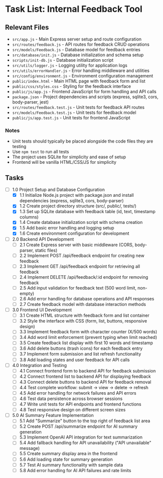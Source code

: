 # Task List: Internal Feedback Tool

## Relevant Files

- `src/app.js` - Main Express server setup and route configuration
- `src/routes/feedback.js` - API routes for feedback CRUD operations
- `src/models/Feedback.js` - Database model for feedback entries
- `src/database/init.js` - Database initialization and schema setup
- `scripts/init-db.js` - Database initialization script
- `src/utils/logger.js` - Logging utility for application logs
- `src/utils/errorHandler.js` - Error handling middleware and utilities
- `src/config/environment.js` - Environment configuration management
- `public/index.html` - Main HTML page with feedback form and list
- `public/css/styles.css` - Styling for the feedback interface
- `public/js/app.js` - Frontend JavaScript for form handling and API calls
- `package.json` - Project dependencies and scripts (express, sqlite3, cors, body-parser, jest)
- `src/routes/feedback.test.js` - Unit tests for feedback API routes
- `src/models/Feedback.test.js` - Unit tests for feedback model
- `public/js/app.test.js` - Unit tests for frontend JavaScript

### Notes

- Unit tests should typically be placed alongside the code files they are testing
- Use `npm test` to run all tests
- The project uses SQLite for simplicity and ease of setup
- Frontend will be vanilla HTML/CSS/JS for simplicity

## Tasks

- [ ] 1.0 Project Setup and Database Configuration
  - [x] 1.1 Initialize Node.js project with package.json and install dependencies (express, sqlite3, cors, body-parser)
  - [x] 1.2 Create project directory structure (src/, public/, tests/)
  - [x] 1.3 Set up SQLite database with feedback table (id, text, timestamp columns)
  - [x] 1.4 Create database initialization script with schema creation
  - [x] 1.5 Add basic error handling and logging setup
  - [x] 1.6 Create environment configuration for development

- [ ] 2.0 Backend API Development
  - [ ] 2.1 Create Express server with basic middleware (CORS, body-parser, static files)
  - [ ] 2.2 Implement POST /api/feedback endpoint for creating new feedback
  - [ ] 2.3 Implement GET /api/feedback endpoint for retrieving all feedback
  - [ ] 2.4 Implement DELETE /api/feedback/:id endpoint for removing feedback
  - [ ] 2.5 Add input validation for feedback text (500 word limit, non-empty)
  - [ ] 2.6 Add error handling for database operations and API responses
  - [ ] 2.7 Create feedback model with database interaction methods

- [ ] 3.0 Frontend UI Development
  - [ ] 3.1 Create HTML structure with feedback form and list container
  - [ ] 3.2 Style the interface with CSS (form, list, buttons, responsive design)
  - [ ] 3.3 Implement feedback form with character counter (X/500 words)
  - [ ] 3.4 Add word limit enforcement (prevent typing when limit reached)
  - [ ] 3.5 Create feedback list display with first 10 words and timestamp
  - [ ] 3.6 Add delete buttons (trash icons) for each feedback entry
  - [ ] 3.7 Implement form submission and list refresh functionality
  - [ ] 3.8 Add loading states and user feedback for API calls

- [ ] 4.0 Integration and Testing
  - [ ] 4.1 Connect frontend form to backend API for feedback submission
  - [ ] 4.2 Connect frontend list to backend API for displaying feedback
  - [ ] 4.3 Connect delete buttons to backend API for feedback removal
  - [ ] 4.4 Test complete workflow: submit → view → delete → refresh
  - [ ] 4.5 Add error handling for network failures and API errors
  - [ ] 4.6 Test data persistence across browser sessions
  - [ ] 4.7 Write unit tests for API endpoints and frontend functions
  - [ ] 4.8 Test responsive design on different screen sizes

- [ ] 5.0 AI Summary Feature Implementation
  - [ ] 5.1 Add "Summarize" button to the top right of feedback list area
  - [ ] 5.2 Create POST /api/summarize endpoint for AI summary generation
  - [ ] 5.3 Implement OpenAI API integration for text summarization
  - [ ] 5.4 Add fallback handling for API unavailability ("API unavailable" message)
  - [ ] 5.5 Create summary display area in the frontend
  - [ ] 5.6 Add loading state for summary generation
  - [ ] 5.7 Test AI summary functionality with sample data
  - [ ] 5.8 Add error handling for AI API failures and rate limits
